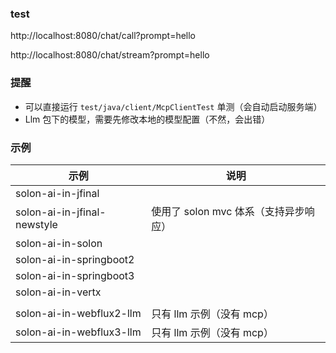 
### test

http://localhost:8080/chat/call?prompt=hello

http://localhost:8080/chat/stream?prompt=hello


### 提醒


* 可以直接运行 `test/java/client/McpClientTest` 单测（会自动启动服务端）
* Llm 包下的模型，需要先修改本地的模型配置（不然，会出错）


### 示例

| 示例                          | 说明                       |
|-----------------------------|--------------------------|
| solon-ai-in-jfinal          |                          |
| solon-ai-in-jfinal-newstyle | 使用了 solon mvc 体系（支持异步响应） |
| solon-ai-in-solon           |                          |
| solon-ai-in-springboot2     |                          |
| solon-ai-in-springboot3     |                          |
| solon-ai-in-vertx           |                          |
|                             |                          | 
| solon-ai-in-webflux2-llm    | 只有 llm 示例（没有 mcp）        |
| solon-ai-in-webflux3-llm    | 只有 llm 示例（没有 mcp）        |